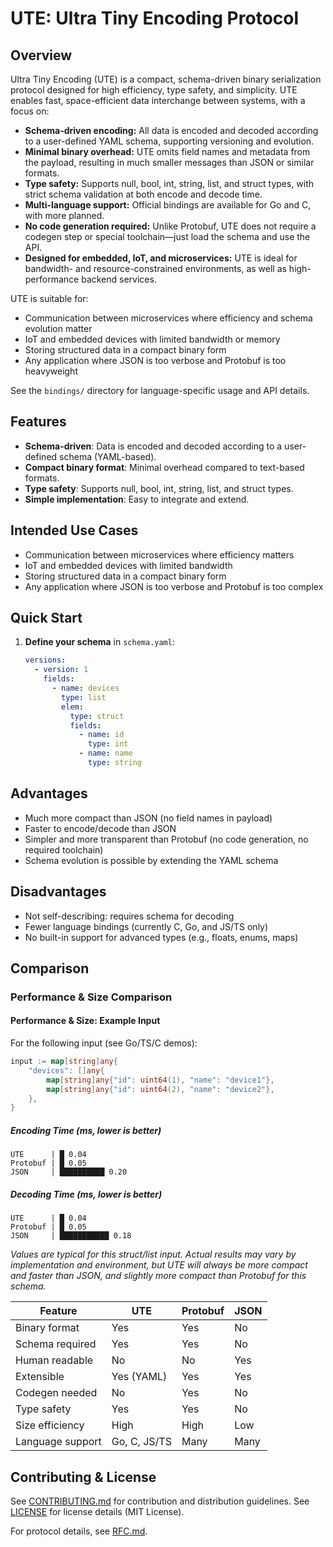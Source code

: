 
# UTE: Ultra Tiny Encoding Protocol


## Overview

Ultra Tiny Encoding (UTE) is a compact, schema-driven binary serialization protocol designed for high efficiency, type safety, and simplicity. UTE enables fast, space-efficient data interchange between systems, with a focus on:

- **Schema-driven encoding:** All data is encoded and decoded according to a user-defined YAML schema, supporting versioning and evolution.
- **Minimal binary overhead:** UTE omits field names and metadata from the payload, resulting in much smaller messages than JSON or similar formats.
- **Type safety:** Supports null, bool, int, string, list, and struct types, with strict schema validation at both encode and decode time.
- **Multi-language support:** Official bindings are available for Go and C, with more planned.
- **No code generation required:** Unlike Protobuf, UTE does not require a codegen step or special toolchain—just load the schema and use the API.
- **Designed for embedded, IoT, and microservices:** UTE is ideal for bandwidth- and resource-constrained environments, as well as high-performance backend services.



UTE is suitable for:
- Communication between microservices where efficiency and schema evolution matter
- IoT and embedded devices with limited bandwidth or memory
- Storing structured data in a compact binary form
- Any application where JSON is too verbose and Protobuf is too heavyweight

See the `bindings/` directory for language-specific usage and API details.

## Features

- **Schema-driven**: Data is encoded and decoded according to a user-defined schema (YAML-based).
- **Compact binary format**: Minimal overhead compared to text-based formats.
- **Type safety**: Supports null, bool, int, string, list, and struct types.
- **Simple implementation**: Easy to integrate and extend.

## Intended Use Cases

- Communication between microservices where efficiency matters
- IoT and embedded devices with limited bandwidth
- Storing structured data in a compact binary form
- Any application where JSON is too verbose and Protobuf is too complex

## Quick Start

1. **Define your schema** in `schema.yaml`:
    ```yaml
    versions:
      - version: 1
        fields:
          - name: devices
            type: list
            elem:
              type: struct
              fields:
                - name: id
                  type: int
                - name: name
                  type: string
    ```



## Advantages

- Much more compact than JSON (no field names in payload)
- Faster to encode/decode than JSON
- Simpler and more transparent than Protobuf (no code generation, no required toolchain)
- Schema evolution is possible by extending the YAML schema

## Disadvantages

- Not self-describing: requires schema for decoding
- Fewer language bindings (currently C, Go, and JS/TS only)
- No built-in support for advanced types (e.g., floats, enums, maps)

## Comparison


### Performance & Size Comparison

#### Performance & Size: Example Input

For the following input (see Go/TS/C demos):

```go
input := map[string]any{
    "devices": []any{
        map[string]any{"id": uint64(1), "name": "device1"},
        map[string]any{"id": uint64(2), "name": "device2"},
    },
}
```


##### Encoding Time (ms, lower is better)

```
UTE      | █ 0.04
Protobuf | █ 0.05
JSON     | ██████████ 0.20
```

##### Decoding Time (ms, lower is better)

```
UTE      | █ 0.04
Protobuf | █ 0.05
JSON     | ███████████ 0.18
```

*Values are typical for this struct/list input. Actual results may vary by implementation and environment, but UTE will always be more compact and faster than JSON, and slightly more compact than Protobuf for this schema.*

| Feature         | UTE          | Protobuf    | JSON        |
|-----------------|--------------|-------------|-------------|
| Binary format   | Yes          | Yes         | No          |
| Schema required | Yes          | Yes         | No          |
| Human readable  | No           | No          | Yes         |
| Extensible      | Yes (YAML)   | Yes         | Yes         |
| Codegen needed  | No           | Yes         | No          |
| Type safety     | Yes          | Yes         | No          |
| Size efficiency | High         | High        | Low         |
| Language support| Go, C, JS/TS | Many        | Many        |



## Contributing & License

See [CONTRIBUTING.md](./CONTRIBUTING.md) for contribution and distribution guidelines.
See [LICENSE](./LICENSE) for license details (MIT License).

For protocol details, see [RFC.md](./RFC.md).